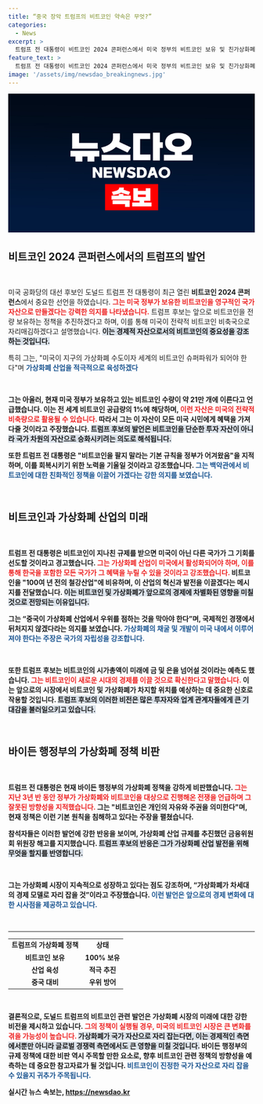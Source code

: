 ```yaml
---
title: “중국 장악 트럼프의 비트코인 약속은 무엇?”
categories:
  - News
excerpt: >
  트럼프 전 대통령이 비트코인 2024 콘퍼런스에서 미국 정부의 비트코인 보유 및 친가상화폐 정책을 발표하며, 미국을 비트코인 슈퍼파워로 만들겠다고 공약했습니다. 그의 구체적인 계획과 비전이 궁금하다면 클릭하세요!
feature_text: >
  트럼프 전 대통령이 비트코인 2024 콘퍼런스에서 미국 정부의 비트코인 보유 및 친가상화폐 정책을 발표하며, 미국을 비트코인 슈퍼파워로 만들겠다고 공약했습니다. 그의 구체적인 계획과 비전이 궁금하다면 클릭하세요!
image: '/assets/img/newsdao_breakingnews.jpg'
---
```


<p><img src="/assets/img/newsdao_breakingnews.jpg" alt="cryptoinkorea 속보" /></p>

<h2 data-ke-size="size26">비트코인 2024 콘퍼런스에서의 트럼프의 발언</h2>

<p data-ke-size="size16">&nbsp;</p>

<p>미국 공화당의 대선 후보인 도널드 트럼프 전 대통령이 최근 열린 <b>비트코인 2024 콘퍼런스</b>에서 중요한 선언을 하였습니다. <b><span style="color: #ee2323;">그는 미국 정부가 보유한 비트코인을 영구적인 국가 자산으로 만들겠다는 강력한 의지를 나타냈습니다.</span></b> 트럼프 후보는 앞으로 비트코인을 전량 보유하는 정책을 추진하겠다고 하며, 이를 통해 미국이 전략적 비트코인 비축국으로 자리매김하겠다고 설명했습니다. <b><span style="background-color: #21538527;">이는 경제적 자산으로서의 비트코인의 중요성을 강조하는 것입니다.</span></b> </p>

<p>특히 그는, "미국이 지구의 가상화폐 수도이자 세계의 비트코인 슈퍼파워가 되어야 한다"며 <b><span style="color: #1a5490;">가상화폐 산업을 적극적으로 육성하겠다</span></b고 약속했습니다. 이런 비전은 단순한 경제 정책을 넘어 세계적인 지도력과 혁신을 강조하는 내용입니다.</p>

<p data-ke-size="size16">&nbsp;</p>

<p>그는 아울러, 현재 미국 정부가 보유하고 있는 비트코인 수량이 약 <b>21만 개</b>에 이른다고 언급했습니다. 이는 전 세계 비트코인 공급량의 <b>1%</b>에 해당하며, <b><span style="color: #ee2323;">이런 자산은 미국의 전략적 비축량으로 활용될 수 있습니다.</span></b> 따라서 그는 이 자산이 모든 미국 시민에게 혜택을 가져다줄 것이라고 주장했습니다. <b><span style="background-color: #21538527;">트럼프 후보의 발언은 비트코인을 단순한 투자 자산이 아니라 국가 차원의 자산으로 승화시키려는 의도로 해석됩니다.</span></b></p>

<p>또한 트럼프 전 대통령은 "비트코인을 팔지 말라는 기본 규칙을 정부가 어겨왔음"을 지적하며, 이를 회복시키기 위한 노력을 기울일 것이라고 강조했습니다. <b><span style="color: #1a5490;">그는 백악관에서 비트코인에 대한 친화적인 정책을 이끌어 가겠다는 강한 의지를 보였습니다.</span></b></p>

<p data-ke-size="size16">&nbsp;</p>

<h2 data-ke-size="size26">비트코인과 가상화폐 산업의 미래</h2>

<p data-ke-size="size16">&nbsp;</p>

<p>트럼프 전 대통령은 비트코인이 지나친 규제를 받으면 미국이 아닌 다른 국가가 그 기회를 선도할 것이라고 경고했습니다. <b><span style="color: #ee2323;">그는 가상화폐 산업이 미국에서 활성화되어야 하며, 이를 통해 한국을 포함한 모든 국가가 그 혜택을 누릴 수 있을 것이라고 강조했습니다.</span></b> 비트코인을 "100여 년 전의 철강산업"에 비유하며, 이 산업의 혁신과 발전을 이끌겠다는 메시지를 전달했습니다. <b><span style="background-color: #21538527;">이는 비트코인 및 가상화폐가 앞으로의 경제에 차별화된 영향을 미칠 것으로 전망되는 이유입니다.</span></b></p>

<p>그는 “중국이 가상화폐 산업에서 우위를 점하는 것을 막아야 한다”며, 국제적인 경쟁에서 뒤처지지 않겠다라는 의지를 보였습니다. <b><span style="color: #1a5490;">가상화폐의 채굴 및 개발이 미국 내에서 이루어져야 한다는 주장은 국가의 자립성을 강조합니다.</span></b>  </p>

<p data-ke-size="size16">&nbsp;</p>

<p>또한 트럼프 후보는 비트코인의 시가총액이 미래에 <b>금</b> 및 <b>은</b>을 넘어설 것이라는 예측도 했습니다. <b><span style="color: #ee2323;">그는 비트코인이 새로운 시대의 경제를 이끌 것으로 확신한다고 말했습니다.</span></b> 이는 앞으로의 시장에서 비트코인 및 가상화폐가 차지할 위치를 예상하는 데 중요한 신호로 작용할 것입니다. <b><span style="background-color: #21538527;">트럼프 후보의 이러한 비전은 많은 투자자와 업계 관계자들에게 큰 기대감을 불러일으키고 있습니다.</span></b> </p>

<p data-ke-size="size16">&nbsp;</p>

<h2 data-ke-size="size26">바이든 행정부의 가상화폐 정책 비판</h2>

<p data-ke-size="size16">&nbsp;</p>

<p>트럼프 전 대통령은 현재 바이든 행정부의 가상화폐 정책을 강하게 비판했습니다. <b><span style="color: #ee2323;">그는 지난 3년 반 동안 정부가 가상화폐와 비트코인을 대상으로 진행해온 전쟁을 언급하며 그 잘못된 방향성을 지적했습니다.</span></b> 그는 "비트코인은 개인의 자유와 주권을 의미한다"며, 현재 정책은 이런 기본 원칙을 침해하고 있다는 주장을 펼쳤습니다. </p>

<p>참석자들은 이러한 발언에 강한 반응을 보이며, 가상화폐 산업 규제를 추진했던 금융위원회 위원장 해고를 지지했습니다. <b><span style="background-color: #21538527;">트럼프 후보의 반응은 그가 가상화폐 산업 발전을 위해 무엇을 할지를 반영합니다.</span></b> </p>

<p data-ke-size="size16">&nbsp;</p>

<p>그는 가상화폐 시장이 지속적으로 성장하고 있다는 점도 강조하며, “가상화폐가 차세대의 경제 모델로 자리 잡을 것”이라고 주장했습니다. <b><span style="color: #1a5490;">이런 발언은 앞으로의 경제 변화에 대한 시사점을 제공하고 있습니다.</span></b> </p>

<p data-ke-size="size16">&nbsp;</p>

<hr>

<table style="width: 100%;">
  <tr>
    <td style="text-align: center; height: 17px;"><b>트럼프의 가상화폐 정책</b></td>
    <td style="text-align: center; height: 17px;"><b>상태</b></td>
  </tr>
  <tr>
    <td style="text-align: center; height: 17px;"><b>비트코인 보유</b></td>
    <td style="text-align: center; height: 17px;"><b>100% 보유</b></td>
  </tr>
  <tr>
    <td style="text-align: center; height: 17px;"><b>산업 육성</b></td>
    <td style="text-align: center; height: 17px;"><b>적극 추진</b></td>
  </tr>
  <tr>
    <td style="text-align: center; height: 17px;"><b>중국 대비</b></td>
    <td style="text-align: center; height: 17px;"><b>우위 방어</b></td>
  </tr>
</table>

<p data-ke-size="size16">&nbsp;</p>

<p>결론적으로, <b>도널드 트럼프</b>의 비트코인 관련 발언은 가상화폐 시장의 미래에 대한 강한 비전을 제시하고 있습니다. <b><span style="color: #ee2323;">그의 정책이 실행될 경우, 미국의 비트코인 시장은 큰 변화를 겪을 가능성이 높습니다.</span></b> <b><span style="background-color: #21538527;">가상화폐가 국가 자산으로 자리 잡는다면, 이는 경제적인 측면에서뿐만 아니라 글로벌 경쟁력 측면에서도 큰 영향을 미칠 것입니다.</span></b> 바이든 행정부의 규제 정책에 대한 비판 역시 주목할 만한 요소로, 향후 비트코인 관련 정책의 방향성을 예측하는 데 중요한 참고자료가 될 것입니다. <b><span style="color: #1a5490;">비트코인이 진정한 국가 자산으로 자리 잡을 수 있을지 귀추가 주목됩니다.</span></b></p>
실시간 뉴스 속보는, <a href="https://newsdao.kr" rel="dofollow">https://newsdao.kr</a>


